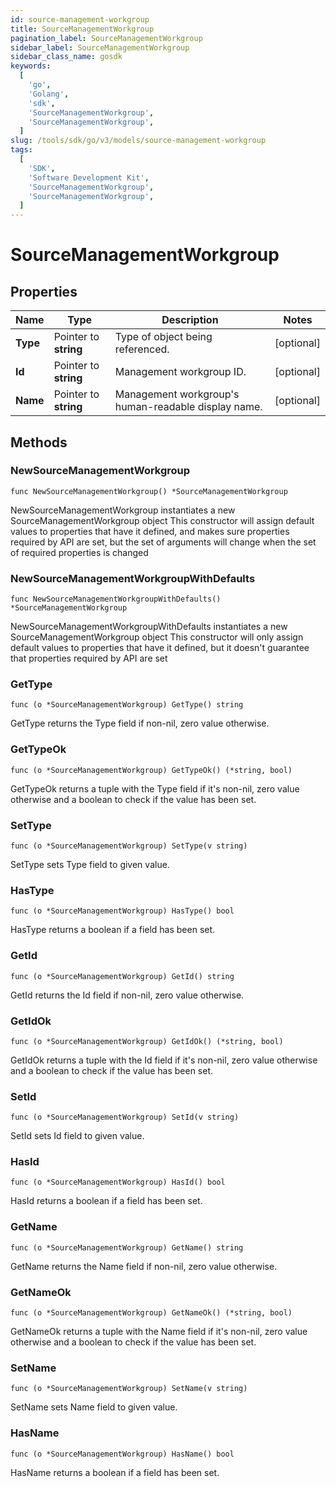 ```yaml
---
id: source-management-workgroup
title: SourceManagementWorkgroup
pagination_label: SourceManagementWorkgroup
sidebar_label: SourceManagementWorkgroup
sidebar_class_name: gosdk
keywords:
  [
    'go',
    'Golang',
    'sdk',
    'SourceManagementWorkgroup',
    'SourceManagementWorkgroup',
  ]
slug: /tools/sdk/go/v3/models/source-management-workgroup
tags:
  [
    'SDK',
    'Software Development Kit',
    'SourceManagementWorkgroup',
    'SourceManagementWorkgroup',
  ]
---
```


# SourceManagementWorkgroup

## Properties

| Name | Type | Description | Notes |
| --- | --- | --- | --- |
| **Type** | Pointer to **string** | Type of object being referenced. | [optional] |
| **Id** | Pointer to **string** | Management workgroup ID. | [optional] |
| **Name** | Pointer to **string** | Management workgroup's human-readable display name. | [optional] |

## Methods

### NewSourceManagementWorkgroup

`func NewSourceManagementWorkgroup() *SourceManagementWorkgroup`

NewSourceManagementWorkgroup instantiates a new SourceManagementWorkgroup object This constructor will assign default values to properties that have it defined, and makes sure properties required by API are set, but the set of arguments will change when the set of required properties is changed

### NewSourceManagementWorkgroupWithDefaults

`func NewSourceManagementWorkgroupWithDefaults() *SourceManagementWorkgroup`

NewSourceManagementWorkgroupWithDefaults instantiates a new SourceManagementWorkgroup object This constructor will only assign default values to properties that have it defined, but it doesn't guarantee that properties required by API are set

### GetType

`func (o *SourceManagementWorkgroup) GetType() string`

GetType returns the Type field if non-nil, zero value otherwise.

### GetTypeOk

`func (o *SourceManagementWorkgroup) GetTypeOk() (*string, bool)`

GetTypeOk returns a tuple with the Type field if it's non-nil, zero value otherwise and a boolean to check if the value has been set.

### SetType

`func (o *SourceManagementWorkgroup) SetType(v string)`

SetType sets Type field to given value.

### HasType

`func (o *SourceManagementWorkgroup) HasType() bool`

HasType returns a boolean if a field has been set.

### GetId

`func (o *SourceManagementWorkgroup) GetId() string`

GetId returns the Id field if non-nil, zero value otherwise.

### GetIdOk

`func (o *SourceManagementWorkgroup) GetIdOk() (*string, bool)`

GetIdOk returns a tuple with the Id field if it's non-nil, zero value otherwise and a boolean to check if the value has been set.

### SetId

`func (o *SourceManagementWorkgroup) SetId(v string)`

SetId sets Id field to given value.

### HasId

`func (o *SourceManagementWorkgroup) HasId() bool`

HasId returns a boolean if a field has been set.

### GetName

`func (o *SourceManagementWorkgroup) GetName() string`

GetName returns the Name field if non-nil, zero value otherwise.

### GetNameOk

`func (o *SourceManagementWorkgroup) GetNameOk() (*string, bool)`

GetNameOk returns a tuple with the Name field if it's non-nil, zero value otherwise and a boolean to check if the value has been set.

### SetName

`func (o *SourceManagementWorkgroup) SetName(v string)`

SetName sets Name field to given value.

### HasName

`func (o *SourceManagementWorkgroup) HasName() bool`

HasName returns a boolean if a field has been set.
